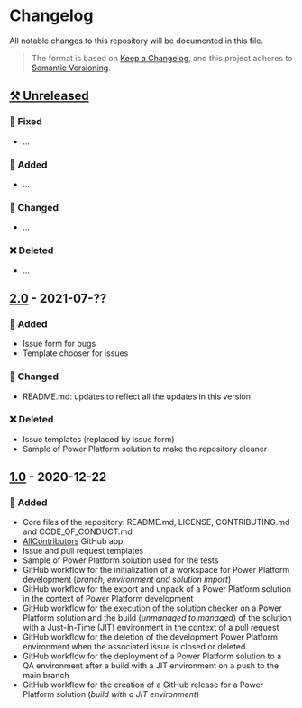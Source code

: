 # Changelog

All notable changes to this repository will be documented in this file.

> The format is based on [Keep a Changelog](https://keepachangelog.com/en/), and this project adheres to [Semantic Versioning](https://semver.org/spec/v2.0.0.html).

## [⚒ Unreleased]

### 🔨 Fixed

- ...

### 🚀 Added

- ...

### 🤖 Changed

- ...

### ❌ Deleted

- ...

## [2.0] - 2021-07-??

### 🚀 Added

- Issue form for bugs
- Template chooser for issues

### 🤖 Changed

- README.md: updates to reflect all the updates in this version

### ❌ Deleted

- Issue templates (replaced by issue form)
- Sample of Power Platform solution to make the repository cleaner

## [1.0] - 2020-12-22

### 🚀 Added

- Core files of the repository: README.md, LICENSE, CONTRIBUTING.md and CODE_OF_CONDUCT.md
- [AllContributors](https://allcontributors.org/) GitHub app
- Issue and pull request templates
- Sample of Power Platform solution used for the tests
- GitHub workflow for the initialization of a workspace for Power Platform development (*branch, environment and solution import*)
- GitHub workflow for the export and unpack of a Power Platform solution in the context of Power Platform development
- GitHub workflow for the execution of the solution checker on a Power Platform solution and the build (*unmanaged to managed*) of the solution with a Just-In-Time (JIT) environment in the context of a pull request
- GitHub workflow for the deletion of the development Power Platform environment when the associated issue is closed or deleted
- GitHub workflow for the deployment of a Power Platform solution to a QA environment after a build with a JIT environment on a push to the main branch
- GitHub workflow for the creation of a GitHub release for a Power Platform solution (*build with a JIT environment*)

[⚒ Unreleased]: https://github.com/rpothin/PowerPlatform-ALM-With-GitHub-Template/compare/v2.0...HEAD
[2.0]: https://github.com/rpothin/PowerPlatform-ALM-With-GitHub-Template/releases/tag/v2.0
[1.0]: https://twitter.com/RaphaelPothin/status/1341398312314925057